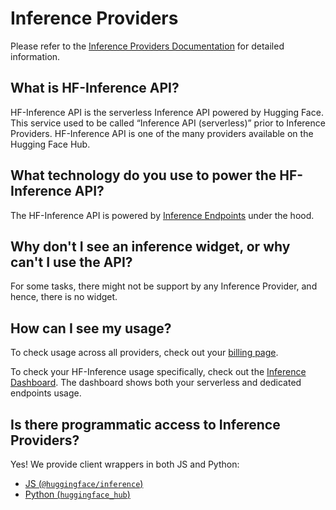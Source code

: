 # Inference Providers

Please refer to the [Inference Providers Documentation](https://huggingface.co/docs/inference-providers) for detailed information.

## What is HF-Inference API?

HF-Inference API is the serverless Inference API powered by Hugging Face. This service used to be called “Inference API (serverless)” prior to Inference Providers. HF-Inference API is one of the many providers available on the Hugging Face Hub.

## What technology do you use to power the HF-Inference API?

The HF-Inference API is powered by [Inference Endpoints](https://huggingface.co/docs/inference-endpoints/index) under the hood.

## Why don't I see an inference widget, or why can't I use the API?

For some tasks, there might not be support by any Inference Provider, and hence, there is no widget.

## How can I see my usage?

To check usage across all providers, check out your [billing page](https://huggingface.co/settings/billing).

To check your HF-Inference usage specifically, check out the [Inference Dashboard](https://ui.endpoints.huggingface.co/endpoints). The dashboard shows both your serverless and dedicated endpoints usage.

## Is there programmatic access to Inference Providers?

Yes! We provide client wrappers in both JS and Python:
- [JS (`@huggingface/inference`)](https://huggingface.co/docs/huggingface.js/inference/classes/InferenceClient)
- [Python (`huggingface_hub`)](https://huggingface.co/docs/huggingface_hub/guides/inference)
